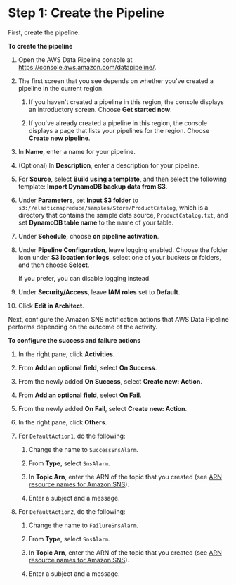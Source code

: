 # Step 1: Create the Pipeline<a name="dp-importexport-ddb-console-start"></a>

First, create the pipeline\.

**To create the pipeline**

1. Open the AWS Data Pipeline console at [https://console\.aws\.amazon\.com/datapipeline/](https://console.aws.amazon.com/datapipeline/)\.

1. The first screen that you see depends on whether you've created a pipeline in the current region\.

   1. If you haven't created a pipeline in this region, the console displays an introductory screen\. Choose **Get started now**\.

   1. If you've already created a pipeline in this region, the console displays a page that lists your pipelines for the region\. Choose **Create new pipeline**\.

1. In **Name**, enter a name for your pipeline\.

1. \(Optional\) In **Description**, enter a description for your pipeline\.

1. For **Source**, select **Build using a template**, and then select the following template: **Import DynamoDB backup data from S3**\.

1. Under **Parameters**, set **Input S3 folder** to `s3://elasticmapreduce/samples/Store/ProductCatalog`, which is a directory that contains the sample data source, `ProductCatalog.txt`, and set **DynamoDB table name** to the name of your table\. 

1. Under **Schedule**, choose **on pipeline activation**\.

1. Under **Pipeline Configuration**, leave logging enabled\. Choose the folder icon under **S3 location for logs**, select one of your buckets or folders, and then choose **Select**\.

   If you prefer, you can disable logging instead\.

1. Under **Security/Access**, leave **IAM roles** set to **Default**\.

1. Click **Edit in Architect**\.

Next, configure the Amazon SNS notification actions that AWS Data Pipeline performs depending on the outcome of the activity\.

**To configure the success and failure actions**

1. In the right pane, click **Activities**\.

1. From **Add an optional field**, select **On Success**\.

1. From the newly added **On Success**, select **Create new: Action**\.

1. From **Add an optional field**, select **On Fail**\.

1. From the newly added **On Fail**, select **Create new: Action**\.

1. In the right pane, click **Others**\.

1. For `DefaultAction1`, do the following:

   1. Change the name to `SuccessSnsAlarm`\.

   1. From **Type**, select `SnsAlarm`\.

   1. In **Topic Arn**, enter the ARN of the topic that you created \(see [ARN resource names for Amazon SNS](http://docs.aws.amazon.com/general/latest/gr/aws-arns-and-namespaces.html#arn-syntax-sns)\)\.

   1. Enter a subject and a message\.

1. For `DefaultAction2`, do the following:

   1. Change the name to `FailureSnsAlarm`\.

   1. From **Type**, select `SnsAlarm`\.

   1. In **Topic Arn**, enter the ARN of the topic that you created \(see [ARN resource names for Amazon SNS](http://docs.aws.amazon.com/general/latest/gr/aws-arns-and-namespaces.html#arn-syntax-sns)\)\.

   1. Enter a subject and a message\.